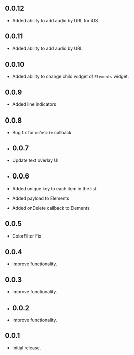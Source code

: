 ## 0.0.12

* Added ability to add audio by URL for iOS

## 0.0.11

* Added ability to add audio by URL

## 0.0.10

* Added ability to change child widget of `Elements` widget.

## 0.0.9

* Added line indicators

## 0.0.8

* Bug fix for `onDelete` callback.

* ## 0.0.7

* Update text overlay UI

* ## 0.0.6

* Added unique key to each item in the list.
* Added payload to Elements 
* Added onDelete callback to Elements

## 0.0.5

* ColorFilter Fix

## 0.0.4

* Improve functionality.

## 0.0.3

* Improve functionality.

* ## 0.0.2

* Improve functionality.

## 0.0.1

* Initial release.
